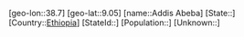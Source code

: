 ﻿---
location: [9.05,38.7]
type: City
tags:
- geo/City


SpocWebEntityId: 28667
isDeleted: false
confidential: public

---
[geo-lon::38.7]
[geo-lat::9.05]
[name::Addis Abeba]
[State::]
[Country::[Ethiopia](geo/Continent/Africa/Ethiopia.md)]
[StateId::]
[Population::]
[Unknown::]

